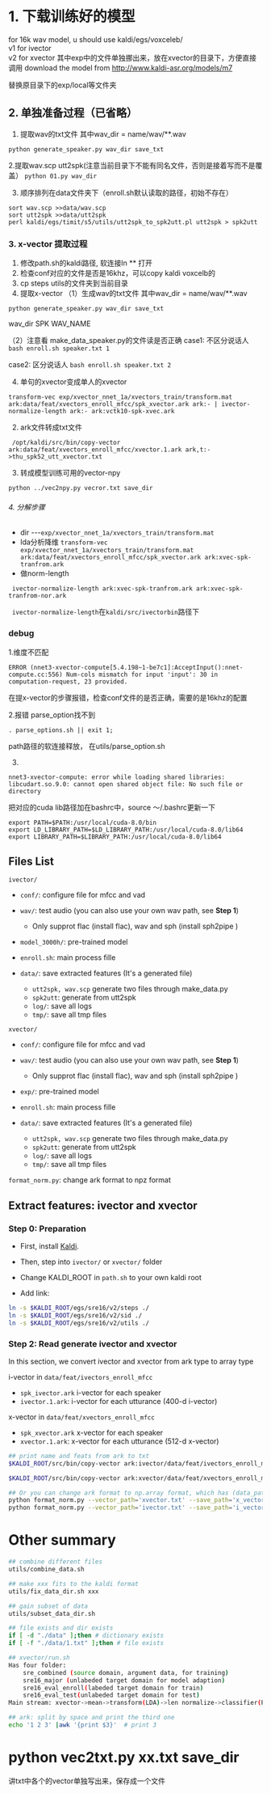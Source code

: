 # 1. 下载训练好的模型
for 16k wav model, u should use kaldi/egs/voxceleb/ \
v1 for ivector\
v2 for xvector 其中exp中的文件单独挪出来，放在xvector的目录下，方便直接调用
download the model from http://www.kaldi-asr.org/models/m7

替换原目录下的exp/local等文件夹

## 2. 单独准备过程（已省略）
1. 提取wav的txt文件  其中wav_dir = name/wav/**.wav
```
python generate_speaker.py wav_dir save_txt
```
2.提取wav.scp utt2spk(注意当前目录下不能有同名文件，否则是接着写而不是覆盖）
`python 01.py wav_dir`

3. 顺序排列在data文件夹下（enroll.sh默认读取的路径，初始不存在）
```
sort wav.scp >>data/wav.scp
sort utt2spk >>data/utt2spk
perl kaldi/egs/timit/s5/utils/utt2spk_to_spk2utt.pl utt2spk > spk2utt
```

### 3. x-vector 提取过程
1. 修改path.sh的kaldi路径,  软连接ln ** 打开
2. 检查conf对应的文件是否是16khz，可以copy kaldi voxcelb的
3. cp steps utils的文件夹到当前目录
3. 提取x-vector
（1）生成wav的txt文件  其中wav_dir = name/wav/**.wav
```
python generate_speaker.py wav_dir save_txt
```
wav_dir SPK WAV_NAME


（2）注意看 make_data_speaker.py的文件读是否正确
case1: 不区分说话人
`bash enroll.sh speaker.txt 1`

case2: 区分说话人
`bash enroll.sh speaker.txt 2`

4. 单句的xvector变成单人的xvector

```
transform-vec exp/xvector_nnet_1a/xvectors_train/transform.mat ark:data/feat/xvectors_enroll_mfcc/spk_xvector.ark ark:- | ivector-normalize-length ark:- ark:vctk10-spk-xvec.ark
```
2. ark文件转成txt文件
```
 /opt/kaldi/src/bin/copy-vector ark:data/feat/xvectors_enroll_mfcc/xvector.1.ark ark,t:- >thu_spk52_utt_xvector.txt
```
 3. 转成模型训练可用的vector-npy
 ```
python ../vec2npy.py vecror.txt save_dir
 ```

###### 4. 分解步骤


 - dir ---`exp/xvector_nnet_1a/xvectors_train/transform.mat`
 - lda分析降维
 `transform-vec exp/xvector_nnet_1a/xvectors_train/transform.mat ark:data/feat/xvectors_enroll_mfcc/spk_xvector.ark ark:xvec-spk-tranfrom.ark`
 - 做norm-length
```
 ivector-normalize-length ark:xvec-spk-tranfrom.ark ark:xvec-spk-tranfrom-nor.ark
```

` ivector-normalize-length`在`kaldi/src/ivectorbin`路径下



### debug

1.维度不匹配

```
ERROR (nnet3-xvector-compute[5.4.198~1-be7c1]:AcceptInput():nnet-compute.cc:556) Num-cols mismatch for input 'input': 30 in computation-request, 23 provided.
```
在提x-vector的步骤报错，检查conf文件的是否正确，需要的是16khz的配置

2.报错 parse_option找不到

```
. parse_options.sh || exit 1;
```
path路径的软连接释放， 在utils/parse_option.sh

3. 
`nnet3-xvector-compute: error while loading shared libraries: libcudart.so.9.0: cannot open shared object file: No such file or directory`

把对应的cuda lib路径加在bashrc中，source ～/.bashrc更新一下
```
export PATH=$PATH:/usr/local/cuda-8.0/bin
export LD_LIBRARY_PATH=$LD_LIBRARY_PATH:/usr/local/cuda-8.0/lib64
export LIBRARY_PATH=$LIBRARY_PATH:/usr/local/cuda-8.0/lib64
```


## Files List

 `ivector/`
  - `conf/`: configure file for mfcc and vad
  - `wav/`: test audio  (you can also use your own wav path, see **Step 1**)
    - Only supprot flac (install flac), wav and sph (install sph2pipe )
  - `model_3000h/`: pre-trained model
  - `enroll.sh`: main process fille


  - `data/`: save extracted features (It's a generated file)
    - `utt2spk, wav.scp` generate two files through make_data.py
    - `spk2utt`: generate from utt2spk
    - `log/`: save all logs
    - `tmp/`: save all tmp files


`xvector/`

- `conf/`: configure file for mfcc and vad
- `wav/`: test audio  (you can also use your own wav path, see **Step 1**)
  - Only supprot flac (install flac), wav and sph (install sph2pipe )
- `exp/`: pre-trained model
- `enroll.sh`: main process fille


- `data/`: save extracted features (It's a generated file)
  - `utt2spk, wav.scp` generate two files through make_data.py
  - `spk2utt`: generate from utt2spk
  - `log/`: save all logs
  - `tmp/`: save all tmp files

`format_norm.py`: change ark format to npz format

## Extract features: ivector and xvector

### Step 0: Preparation

- First, install [Kaldi](https://github.com/kaldi-asr/kaldi). 
- Then, step into `ivector/` or `xvector/` folder


- Change KALDI_ROOT in `path.sh` to your own kaldi root
- Add link:

```sh
ln -s $KALDI_ROOT/egs/sre16/v2/steps ./
ln -s $KALDI_ROOT/egs/sre16/v2/sid ./
ln -s $KALDI_ROOT/egs/sre16/v2/utils ./
```



### Step 2: Read generate ivector and xvector

In this section, we convert ivector and xvector from ark type to array type

i-vector in `data/feat/ivectors_enroll_mfcc`

- `spk_ivector.ark` i-vector for each speaker
- `ivector.1.ark`: i-vector for each utturance (400-d i-vector)

x-vector in `data/feat/xvectors_enroll_mfcc`

- `spk_xvector.ark` x-vector for each speaker
- `xvector.1.ark`: x-vector for each utturance (512-d x-vector)

```sh
## print name and feats from ark to txt
$KALDI_ROOT/src/bin/copy-vector ark:ivector/data/feat/ivectors_enroll_mfcc/ivector.1.ark ark,t:- >ivector.txt

$KALDI_ROOT/src/bin/copy-vector ark:xvector/data/feat/xvectors_enroll_mfcc/xvector.1.ark ark,t:- >xvector.txt

## Or you can change ark format to np.array format, which has (data_path ['pic_path'], ivector or xvector)
python format_norm.py --vector_path='xvector.txt' --save_path='x_vector.npz'
python format_norm.py --vector_path='ivector.txt' --save_path='i_vector.npz'
```

# Other summary

```sh
## combine different files
utils/combine_data.sh

## make xxx fits to the kaldi format
utils/fix_data_dir.sh xxx

## gain subset of data
utils/subset_data_dir.sh

## file exists and dir exists
if [ -d "./data" ];then # dictionary exists
if [ -f "./data/1.txt" ];then # file exists

## xvector/run.sh
Has four folder: 
	sre_combined (source domain, argument data, for training)
	sre16_major (unlabeded target domain for model adaption)
	sre16_eval_enroll(labeded target domain for train)
	sre16_eval_test(unlabeded target domain for test)
Main stream: xvector->mean->transform(LDA)->len normalize->classifier(PLDA/adapt-PLDA)

## ark: split by space and print the third one
echo '1 2 3' |awk '{print $3}'  # print 3
```

# python vec2txt.py xx.txt save_dir
讲txt中各个的vector单独写出来，保存成一个文件

